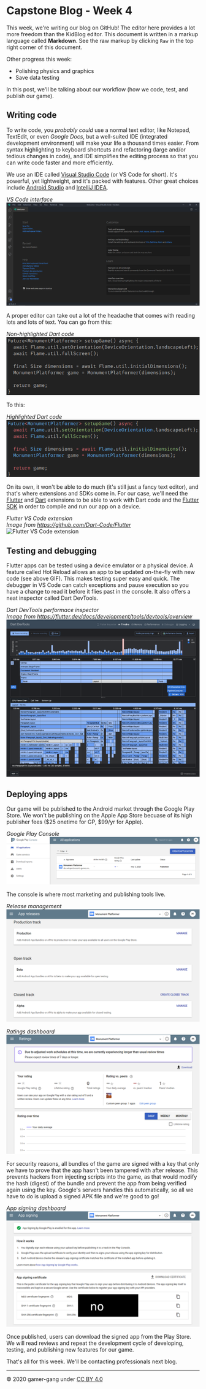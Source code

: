 # Capstone Blog - Week 4

This week, we're writing our blog on GitHub! The editor here provides a lot more freedom than the KidBlog editor. This document is written in a markup language called **Markdown**. See the raw markup by clicking `Raw` in the top right corner of this document.

Other progress this week:

- Polishing physics and graphics
- Save data testing

In this post, we'll be talking about our workflow (how we code, test, and publish our game).

## Writing code

To write code, you _probably could_ use a normal text editor, like Notepad, TextEdit, or even _Google Docs_, but a well-suited IDE (integrated development environment) will make your life a thousand times easier. From syntax highlighting to keyboard shortcuts and refactoring (large and/or tedious changes in code), and IDE simplifies the editing process so that you can write code faster and more efficiently.

We use an IDE called [Visual Studio Code](https://code.visualstudio.com) (or VS Code for short). It's powerful, yet lightweight, and it's packed with features. Other great choices include [Android Studio](https://developer.android.com/studio) and [IntelliJ IDEA](https://www.jetbrains.com/idea/).

_VS Code interface_ <br />
![VS Code interface](./images/vscode.png)

A proper editor can take out a lot of the headache that comes with reading lots and lots of text. You can go from this:

_Non-highlighted Dart code_ <br />
![Non-highlighted Dart code](./images/dart-non-highlighted.png)

To this:

_Highlighted Dart code_ <br />
![Non-highlighted Dart code](./images/dart-highlighted.png)

On its own, it won't be able to do much (it's still just a fancy text editor), and that's where extensions and SDKs come in. For our case, we'll need the [Flutter](https://marketplace.visualstudio.com/items?itemName=Dart-Code.flutter) and [Dart](https://marketplace.visualstudio.com/items?itemName=Dart-Code.dart-code) extensions to be able to work with Dart code and the [Flutter SDK](https://flutter.dev/getting-started) in order to compile and run our app on a device.

_Flutter VS Code extension_ <br />
_Image from <https://github.com/Dart-Code/Flutter>_ <br />
![Flutter VS Code extension](https://camo.githubusercontent.com/a1453154a83d0900094672c49b186d2fe0163c69/68747470733a2f2f64617274636f64652e6f72672f696d616765732f6d61726b6574706c6163652f666c75747465725f686f745f72656c6f61642e676966)

## Testing and debugging

Flutter apps can be tested using a device emulator or a physical device. A feature called Hot Reload allows an app to be updated on-the-fly with new code (see above GIF). This makes testing super easy and quick. The debugger in VS Code can catch exceptions and pause execution so you have a change to read it before it flies past in the console. It also offers a neat inspector called Dart DevTools.

_Dart DevTools performace inspector_ <br />
_Image from <https://flutter.dev/docs/development/tools/devtools/overview>_
![Dart DevTools performace inspector](./images/dart-devtools.png)

## Deploying apps

Our game will be published to the Android market through the Google Play Store. We won't be publishing on the Apple App Store becuase of its high publisher fees ($25 onetime for GP, $99/yr for Apple).

_Google Play Console_ <br />
![Google Play Console](./images/google-play-console.png)

The console is where most marketing and publishing tools live.

_Release management_ <br />
![App Release Manager](./images/gpc-releases.png)

_Ratings dashboard_ <br />
![Ratings Dashboard](./images/gpc-ratings.png)

For security reasons, all bundles of the game are signed with a key that only we have to prove that the app hasn't been tampered with after release. This prevents hackers from injecting scripts into the game, as that would modify the hash (digest) of the bundle and prevent the app from being verified again using the key. Google's servers handles this automatically, so all we have to do is upload a signed APK file and we're good to go!

_App signing dashboard_ <br />
![App signing dashboard](./images/gpc-signing.png)

Once published, users can download the signed app from the Play Store. We will read reviews and repeat the development cycle of developing, testing, and publishing new features for our game.

That's all for this week. We'll be contacting professionals next blog.

---

© 2020 gamer-gang under [CC BY 4.0](https://creativecommons.org/licenses/by/4.0/)
